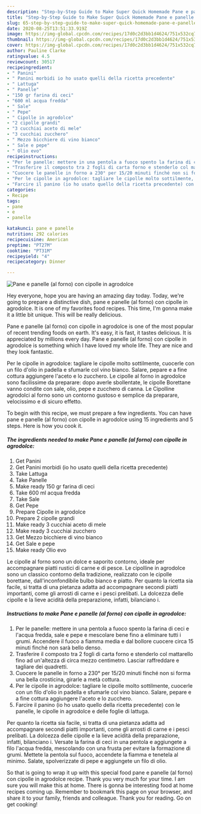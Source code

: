 ```yaml
---
description: "Step-by-Step Guide to Make Super Quick Homemade Pane e panelle (al forno) con cipolle in agrodolce"
title: "Step-by-Step Guide to Make Super Quick Homemade Pane e panelle (al forno) con cipolle in agrodolce"
slug: 65-step-by-step-guide-to-make-super-quick-homemade-pane-e-panelle-al-forno-con-cipolle-in-agrodolce
date: 2020-08-25T13:51:33.919Z
image: https://img-global.cpcdn.com/recipes/17d0c2d3bb1d4624/751x532cq70/pane-e-panelle-al-forno-con-cipolle-in-agrodolce-recipe-main-photo.jpg
thumbnail: https://img-global.cpcdn.com/recipes/17d0c2d3bb1d4624/751x532cq70/pane-e-panelle-al-forno-con-cipolle-in-agrodolce-recipe-main-photo.jpg
cover: https://img-global.cpcdn.com/recipes/17d0c2d3bb1d4624/751x532cq70/pane-e-panelle-al-forno-con-cipolle-in-agrodolce-recipe-main-photo.jpg
author: Pauline Clarke
ratingvalue: 4.5
reviewcount: 30517
recipeingredient:
- " Panini"
- " Panini morbidi io ho usato quelli della ricetta precedente"
- " Lattuga"
- " Panelle"
- "150 gr farina di ceci"
- "600 ml acqua fredda"
- " Sale"
- " Pepe"
- " Cipolle in agrodolce"
- "2 cipolle grandi"
- "3 cucchiai aceto di mele"
- "3 cucchiai zucchero"
- " Mezzo bicchiere di vino bianco"
- " Sale e pepe"
- " Olio evo"
recipeinstructions:
- "Per le panelle: mettere in una pentola a fuoco spento la farina di ceci e l&#39;acqua fredda, sale e pepe e mescolare bene fino a eliminare tutti i grumi. Accendere il fuoco a fiamma media e dal bollore cuocere circa 15 minuti finché non sarà bello denso."
- "Trasferire il composto tra 2 fogli di carta forno e stenderlo col mattarello fino ad un&#39;altezza di circa mezzo centimetro. Lasciar raffreddare e tagliare dei quadretti."
- "Cuocere le panelle in forno a 230° per 15/20 minuti finché non si forma una bella crosticina, girarle a metà cottura."
- "Per le cipolle in agrodolce: tagliare le cipolle molto sottilmente, cuocerle con un filo d&#39;olio in padella e sfumarle col vino bianco. Salare, pepare e a fine cottura aggiungere l&#39;aceto e lo zucchero."
- "Farcire il panino (io ho usato quello della ricetta precedente) con le panelle, le cipolle in agrodolce e delle foglie di lattuga."
categories:
- Recipe
tags:
- pane
- e
- panelle

katakunci: pane e panelle 
nutrition: 292 calories
recipecuisine: American
preptime: "PT27M"
cooktime: "PT31M"
recipeyield: "4"
recipecategory: Dinner

---
```



![Pane e panelle (al forno) con cipolle in agrodolce](https://img-global.cpcdn.com/recipes/17d0c2d3bb1d4624/751x532cq70/pane-e-panelle-al-forno-con-cipolle-in-agrodolce-recipe-main-photo.jpg)

Hey everyone, hope you are having an amazing day today. Today, we're going to prepare a distinctive dish, pane e panelle (al forno) con cipolle in agrodolce. It is one of my favorites food recipes. This time, I'm gonna make it a little bit unique. This will be really delicious.

Pane e panelle (al forno) con cipolle in agrodolce is one of the most popular of recent trending foods on earth. It's easy, it is fast, it tastes delicious. It is appreciated by millions every day. Pane e panelle (al forno) con cipolle in agrodolce is something which I have loved my whole life. They are nice and they look fantastic.

Per le cipolle in agrodolce: tagliare le cipolle molto sottilmente, cuocerle con un filo d&#39;olio in padella e sfumarle col vino bianco. Salare, pepare e a fine cottura aggiungere l&#39;aceto e lo zucchero. Le cipolle al forno in agrodolce sono facilissime da preparare: dopo averle sbollentate, le cipolle Borettane vanno condite con sale, olio, pepe e zucchero di canna. Le Cipolline agrodolci al forno sono un contorno gustoso e semplice da preparare, velocissimo e di sicuro effetto.


To begin with this recipe, we must prepare a few ingredients. You can have pane e panelle (al forno) con cipolle in agrodolce using 15 ingredients and 5 steps. Here is how you cook it.

<!--inarticleads1-->

##### The ingredients needed to make Pane e panelle (al forno) con cipolle in agrodolce:

1. Get  Panini
1. Get  Panini morbidi (io ho usato quelli della ricetta precedente)
1. Take  Lattuga
1. Take  Panelle
1. Make ready 150 gr farina di ceci
1. Take 600 ml acqua fredda
1. Take  Sale
1. Get  Pepe
1. Prepare  Cipolle in agrodolce
1. Prepare 2 cipolle grandi
1. Make ready 3 cucchiai aceto di mele
1. Make ready 3 cucchiai zucchero
1. Get  Mezzo bicchiere di vino bianco
1. Get  Sale e pepe
1. Make ready  Olio evo


Le cipolle al forno sono un dolce e saporito contorno, ideale per accompagnare piatti rustici di carne e di pesce. Le cipolline in agrodolce sono un classico contorno della tradizione, realizzato con le cipolle borettane, dall&#39;inconfondibile bulbo bianco e piatto. Per quanto la ricetta sia facile, si tratta di una pietanza adatta ad accompagnare secondi piatti importanti, come gli arrosti di carne e i pesci prelibati. La dolcezza delle cipolle e la lieve acidità della preparazione, infatti, bilanciano i. 

<!--inarticleads2-->

##### Instructions to make Pane e panelle (al forno) con cipolle in agrodolce:

1. Per le panelle: mettere in una pentola a fuoco spento la farina di ceci e l&#39;acqua fredda, sale e pepe e mescolare bene fino a eliminare tutti i grumi. Accendere il fuoco a fiamma media e dal bollore cuocere circa 15 minuti finché non sarà bello denso.
1. Trasferire il composto tra 2 fogli di carta forno e stenderlo col mattarello fino ad un&#39;altezza di circa mezzo centimetro. Lasciar raffreddare e tagliare dei quadretti.
1. Cuocere le panelle in forno a 230° per 15/20 minuti finché non si forma una bella crosticina, girarle a metà cottura.
1. Per le cipolle in agrodolce: tagliare le cipolle molto sottilmente, cuocerle con un filo d&#39;olio in padella e sfumarle col vino bianco. Salare, pepare e a fine cottura aggiungere l&#39;aceto e lo zucchero.
1. Farcire il panino (io ho usato quello della ricetta precedente) con le panelle, le cipolle in agrodolce e delle foglie di lattuga.


Per quanto la ricetta sia facile, si tratta di una pietanza adatta ad accompagnare secondi piatti importanti, come gli arrosti di carne e i pesci prelibati. La dolcezza delle cipolle e la lieve acidità della preparazione, infatti, bilanciano i. Versate la farina di ceci in una pentola e aggiungete a filo l&#39;acqua fredda, mescolando con una frusta per evitare la formazione di grumi. Mettete la pentola sul fuoco, accendete la fiamma e tenetela al minimo. Salate, spolverizzate di pepe e aggiungete un filo di olio. 

So that is going to wrap it up with this special food pane e panelle (al forno) con cipolle in agrodolce recipe. Thank you very much for your time. I am sure you will make this at home. There is gonna be interesting food at home recipes coming up. Remember to bookmark this page on your browser, and share it to your family, friends and colleague. Thank you for reading. Go on get cooking!
